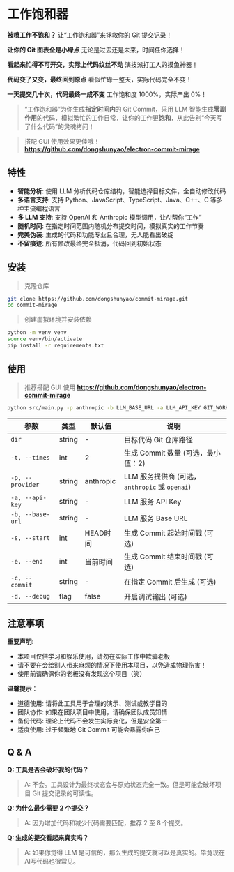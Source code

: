 # 工作饱和器

**被喷工作不饱和？** 让“工作饱和器”来拯救你的 Git 提交记录！

**让你的 Git 图表全是小绿点** 无论是过去还是未来，时间任你选择！

**看起来忙得不可开交，实际上代码纹丝不动** 演技派打工人的摸鱼神器！

**代码变了又变，最终回到原点** 看似忙碌一整天，实际代码完全不变！

**一天提交几十次，代码最终一成不变** 工作饱和度 1000%，实际产出 0%！

> “工作饱和器”为你生成**指定时间内**的 Git Commit，采用 LLM 智能生成**零副作用**的代码，模拟繁忙的工作日常，让你的工作更**饱和**，从此告别“今天写了什么代码”的灵魂拷问！

> 搭配 GUI 使用效果更佳哦！ **https://github.com/dongshunyao/electron-commit-mirage**

## 特性

- **智能分析**: 使用 LLM 分析代码仓库结构，智能选择目标文件，全自动修改代码
- **多语言支持**: 支持 Python、JavaScript、TypeScript、Java、C++、C 等多种主流编程语言
- **多 LLM 支持**: 支持 OpenAI 和 Anthropic 模型调用，让AI帮你“工作”
- **随机时间**: 在指定时间范围内随机分布提交时间，模拟真实的工作节奏
- **完美伪装**: 生成的代码和功能专业且合理，无人能看出破绽
- **不留痕迹**: 所有修改最终完全抵消，代码回到初始状态

## 安装

> 克隆仓库

```bash
git clone https://github.com/dongshunyao/commit-mirage.git
cd commit-mirage
```

> 创建虚拟环境并安装依赖

```bash
python -m venv venv
source venv/bin/activate
pip install -r requirements.txt
```

## 使用

> 推荐搭配 GUI 使用 **https://github.com/dongshunyao/electron-commit-mirage**

```bash
python src/main.py -p anthropic -b LLM_BASE_URL -a LLM_API_KEY GIT_WORK_DIR
```

| 参数               | 类型     | 默认值       | 说明                                    |
|------------------|--------|-----------|---------------------------------------|
| `dir`            | string | -         | 目标代码 Git 仓库路径                         |
| `-t, --times`    | int    | 2         | 生成 Commit 数量 (可选，最小值：2)               |
| `-p, --provider` | string | anthropic | LLM 服务提供商 (可选，`anthropic` 或 `openai`) |
| `-a, --api-key`  | string | -         | LLM 服务 API Key                        |
| `-b, --base-url` | string | -         | LLM 服务 Base URL                       |
| `-s, --start`    | int    | HEAD时间    | 生成 Commit 起始时间戳 (可选)                  |
| `-e, --end`      | int    | 当前时间      | 生成 Commit 结束时间戳 (可选)                  |
| `-c, --commit`   | string | -         | 在指定 Commit 后生成 (可选)                   |
| `-d, --debug`    | flag   | false     | 开启调试输出 (可选)                           |

## 注意事项

**重要声明**:

- 本项目仅供学习和娱乐使用，请勿在实际工作中欺骗老板
- 请不要在会给别人带来麻烦的情况下使用本项目，以免造成物理伤害！
- 使用前请确保你的老板没有发现这个项目（笑）

**温馨提示**：

- 道德使用: 请将此工具用于合理的演示、测试或教学目的
- 团队协作: 如果在团队项目中使用，请确保团队成员知情
- 备份代码: 理论上代码不会发生实际变化，但是安全第一
- 适度使用: 过于频繁地 Git Commit 可能会暴露你自己

## Q & A

**Q: 工具是否会破坏我的代码？**

> A: 不会。工具设计为最终状态会与原始状态完全一致。但是可能会破坏项目 Git 提交记录的可读性。

**Q: 为什么最少需要 2 个提交？**

> A: 因为增加代码和减少代码需要匹配，推荐 2 至 8 个提交。

**Q: 生成的提交看起来真实吗？**

> A: 如果你觉得 LLM 是可信的，那么生成的提交就可以是真实的。毕竟现在AI写代码也很常见。
